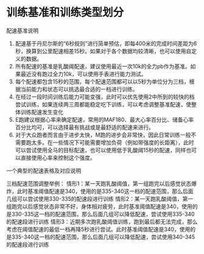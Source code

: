 ﻿# 训练基准和训练类型划分

配速基准说明

1. 配速基于丹尼尔斯的“6秒规则”进行简单预估，即每400米的完成时间差距为6秒，换算到公里配速相差15秒。如果对于各个数据均较清晰，也可以使用自定义的数据。
2. 所有配速的基准是乳酸阈配速，建议使用最近一次10k的全力pb作为基准。如果最近没有跑过全力10k，可以使用手表进行能力测试。
3. 每个配速都包含15秒的范围，每个配速范围都可以以5秒为单位分为三档，根据当前能力和状态可以挑选最合适的一档进行训练。
4. 在经过一段时间训练后能力可能变强，此时可以优先使用2中所到的较快的档尝试训练，如果连续两三周都能稳定吃下训练，可以考虑调整基准配速，使整体训练配速发生变化
5. E跑建议根据心率来确定配速，常用的MAF180、最大心率百分比、储备心率百分比均可，可以选择最有挑战或是最舒适的配速来进行。
6. 对于大众跑者而言由于进步太快，M跑的进步会非常快，因此日常训练一般不需要跑太多。在一些情况下可能需要增加负荷（例如带强度的长距离），此时可以尝试使用全马的目标配速，也可以使用低于乳酸阈15秒的配速，同样也可以直接使用心率来控制这个强度。

一个典型的配速表格及对应说明

三档配速范围调整举例：
情形1：某一天跑乳酸阈值，第一组跑完以后感觉状态爆炸，此时基准阈值配速是340，使用的是335-340这一档的配速范围，那么后面几组可以尝试使用330-335的配速段进行训练
情形2：某一天跑乳酸阈值，第一组跑完以后感觉状态非常不好，身体相对疲劳，此时基准阈值配速是340，使用的是330-335这一档的配速范围，那么后面几组可以降低配速，尝试使用335-340的配速段进行训练
情形3：近期多次跑乳酸阈值训练，跑到最后都无法完成，那么考虑在阈值配速的最低一档再降5秒进行尝试。此时基准阈值配速是340，使用的是335-340这一档的配速范围，那么后面几组可以降低配速，尝试使用340-345的配速段进行训练
